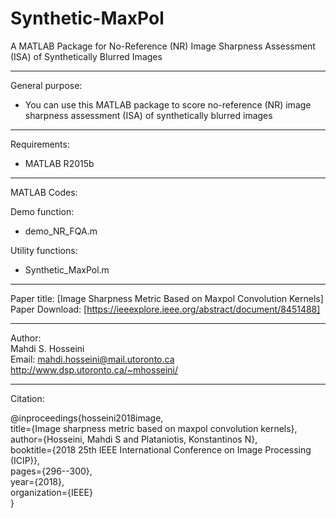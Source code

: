 # Synthetic-MaxPol
A MATLAB Package for No-Reference (NR) Image Sharpness Assessment (ISA) of Synthetically Blurred Images

----------------------------------------------------------------
General purpose:  
-	You can use this MATLAB package to score no-reference (NR) image sharpness assessment (ISA) of synthetically blurred images 
----------------------------------------------------------------
Requirements:
- MATLAB R2015b

----------------------------------------------------------------
MATLAB Codes:

Demo function:  
-	demo_NR_FQA.m

Utility functions:  
-	Synthetic_MaxPol.m

----------------------------------------------------------------  
Paper title: [Image Sharpness Metric Based on Maxpol Convolution Kernels]  
Paper Download: [https://ieeexplore.ieee.org/abstract/document/8451488]  

----------------------------------------------------------------
Author:  
Mahdi S. Hosseini  
Email: mahdi.hosseini@mail.utoronto.ca  
http://www.dsp.utoronto.ca/~mhosseini/  

----------------------------------------------------------------
Citation:

@inproceedings{hosseini2018image,  
  title={Image sharpness metric based on maxpol convolution kernels},  
  author={Hosseini, Mahdi S and Plataniotis, Konstantinos N},  
  booktitle={2018 25th IEEE International Conference on Image Processing (ICIP)},  
  pages={296--300},  
  year={2018},  
  organization={IEEE}  
}
